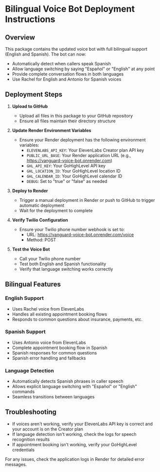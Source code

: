 # Bilingual Voice Bot Deployment Instructions

## Overview
This package contains the updated voice bot with full bilingual support (English and Spanish). The bot can now:
- Automatically detect when callers speak Spanish
- Allow language switching by saying "Español" or "English" at any point
- Provide complete conversation flows in both languages
- Use Rachel for English and Antonio for Spanish voices

## Deployment Steps

1. **Upload to GitHub**
   - Upload all files in this package to your GitHub repository
   - Ensure all files maintain their directory structure

2. **Update Render Environment Variables**
   - Ensure your Render deployment has the following environment variables:
     - `ELEVENLABS_API_KEY`: Your ElevenLabs Creator plan API key
     - `PUBLIC_URL_BASE`: Your Render application URL (e.g., https://vanguard-voice-bot.onrender.com)
     - `GHL_API_KEY`: Your GoHighLevel API key
     - `GHL_LOCATION_ID`: Your GoHighLevel location ID
     - `GHL_CALENDAR_ID`: Your GoHighLevel calendar ID
     - `DEBUG`: Set to "true" or "false" as needed

3. **Deploy to Render**
   - Trigger a manual deployment in Render or push to GitHub to trigger automatic deployment
   - Wait for the deployment to complete

4. **Verify Twilio Configuration**
   - Ensure your Twilio phone number webhook is set to:
     - URL: https://vanguard-voice-bot.onrender.com/voice
     - Method: POST

5. **Test the Voice Bot**
   - Call your Twilio phone number
   - Test both English and Spanish functionality
   - Verify that language switching works correctly

## Bilingual Features

### English Support
- Uses Rachel voice from ElevenLabs
- Handles all existing appointment booking flows
- Responds to common questions about insurance, payments, etc.

### Spanish Support
- Uses Antonio voice from ElevenLabs
- Complete appointment booking flow in Spanish
- Spanish responses for common questions
- Spanish error handling and fallbacks

### Language Detection
- Automatically detects Spanish phrases in caller speech
- Allows explicit language switching with "Español" or "English" commands
- Seamless transitions between languages

## Troubleshooting
- If voices aren't working, verify your ElevenLabs API key is correct and your account is on the Creator plan
- If language detection isn't working, check the logs for speech recognition results
- If appointment booking isn't working, verify your GoHighLevel credentials

For any issues, check the application logs in Render for detailed error messages.
